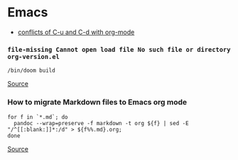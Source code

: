 # Emacs

- [conflicts of C-u and C-d with org-mode](https://github.com/doomemacs/doomemacs/issues/408)

### `file-missing Cannot open load file No such file or directory org-version.el`
```shell
/bin/doom build
```

[Source](https://github.com/doomemacs/doomemacs/issues/2089)

### How to migrate Markdown files to Emacs org mode

```shell
for f in `*.md`; do 
  pandoc --wrap=preserve -f markdown -t org ${f} | sed -E "/^[[:blank:]]*:/d" > ${f%%.md}.org; 
done
```

[Source](https://emacs.stackexchange.com/questions/5465/how-to-migrate-markdown-files-to-emacs-org-mode-format)
